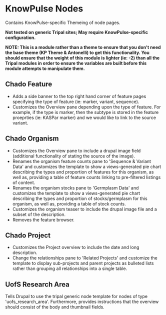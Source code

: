 # KnowPulse Nodes
Contains KnowPulse-specific Themeing of node pages. 

**Not tested on generic Tripal sites; May require KnowPulse-specific configuration.**

**NOTE: This is a module rather than a theme to ensure that you don't need the base theme (KP Theme & Antonelli) to get this functionality. You should ensure that the weight of this module is lighter (ie: -2) than all the Tripal modules in order to ensure the variables are built before this module attempts to manipulate them.**

## Chado Feature
* Adds a side banner to the top right hand corner of feature pages specifying the type of feature (ie: marker, variant, sequence).
* Customizes the Overview pane depending upon the type of feature. For example, if the type is marker, then the subtype is stored in the feature proeprties (ie: KASPar marker) and we would like to link to the source variant.

## Chado Organism
* Customizes the Overview pane to include a drupal image field (additional functionality of stating the source of the image).
* Renames the organism feature counts pane to 'Sequence & Variant Data' and customizes the template to show a views-generated pie chart describing the types and proportion of features for this organism, as well as, providing a table of feature counts linking to pre-filtered listings of content.
* Renames the organism stocks pane to 'Germplasm Data' and customizes the template to show a views-generated pie chart describing the types and proportion of stocks/germplasm for this organism, as well as, providing a table of stock counts.
* Customizes the organism teaser to include the drupal image file and a subset of the description.
* Removes the feature browser.

## Chado Project
* Customizes the Project overview to include the date and long description.
* Change the relationships pane to 'Related Projects' and customize the template to display sub-projects and parent projects as bulleted lists rather than grouping all relationships into a single table.

## UofS Research Area
Tells Drupal to use the tripal generic node template for nodes of type 'uofs_research_area'. Furthermore, provides instructions that the overview should consist of the body and thumbnail fields.
